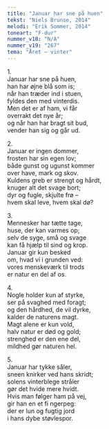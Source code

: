 ```yaml
---
title: "Januar har sne på huen"
tekst: "Niels Brunse, 2014"
melodi: "Erik Sommer, 2014"
toneart: "F-dur"
nummer_v18: "N/A"
nummer_v19: "267"
tema: "Året – vinter"
---
```


1\.\
Januar har sne på huen,\
han har øjne blå som is;\
når han træder ind i stuen,\
fyldes den med vinterdis.\
Men det er af ham, vi får\
overrakt det nye år;\
og når han har bragt sit bud,\
vender han sig og går ud.

2\.\
Januar er ingen dommer,\
frosten har sin egen lov;\
både gunst og ugunst kommer\
over have, mark og skov.\
Kuldens greb er strengt og hårdt,\
knuger alt det svage bort;\
dyr og fugle, skjulte frø –\
hvem skal leve, hvem skal dø?

3\.\
Mennesker har tætte tage,\
huse, der kan varmes op;\
selv de syge, små og svage\
kan få hjælp til sind og krop.\
Januar gir kun besked\
om, hvad vi i grunden ved:\
vores menskeværk til trods\
er natur en del af os.

4\.\
Nogle holder kun af styrke,\
ser på svaghed med foragt;\
og den hårdhed, de vil dyrke,\
kalder de naturens magt.\
Magt alene er kun vold,\
halv natur er død og gold;\
strenghed er den ene del,\
mildhed gør naturen hel.

5\.\
Januar har tykke såler,\
sneen knirker ved hans skridt;\
solens vinterblege stråler\
gør det hvide mere hvidt.\
Hvis man følger ham på vej,\
gir han en et fi ngerpeg:\
der er lun og fugtig jord\
i hans dybe støvlespor.